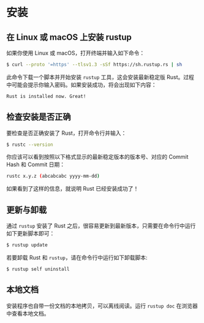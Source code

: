 # 安装

## 在 Linux 或 macOS 上安装 rustup

如果你使用 Linux 或 macOS，打开终端并输入如下命令：

``` bash
$ curl --proto '=https' --tlsv1.3 -sSf https://sh.rustup.rs | sh
```

此命令下载一个脚本并开始安装 `rustup` 工具，这会安装最新稳定版 Rust。过程中可能会提示你输入密码。如果安装成功，将会出现如下内容：

``` bash
Rust is installed now. Great!
```

## 检查安装是否正确

要检查是否正确安装了 Rust，打开命令行并输入：

``` bash
$ rustc --version
```

你应该可以看到按照以下格式显示的最新稳定版本的版本号、对应的 Commit Hash 和 Commit 日期：

``` bash
rustc x.y.z (abcabcabc yyyy-mm-dd)
```

如果看到了这样的信息，就说明 Rust 已经安装成功了！

## 更新与卸载

通过 `rustup` 安装了 Rust 之后，很容易更新到最新版本，只需要在命令行中运行如下更新脚本即可：

``` bash
$ rustup update
```

若要卸载 Rust 和 `rustup`，请在命令行中运行如下卸载脚本:

``` bash
$ rustup self uninstall
```

## 本地文档

安装程序也自带一份文档的本地拷贝，可以离线阅读。运行 `rustup doc` 在浏览器中查看本地文档。
